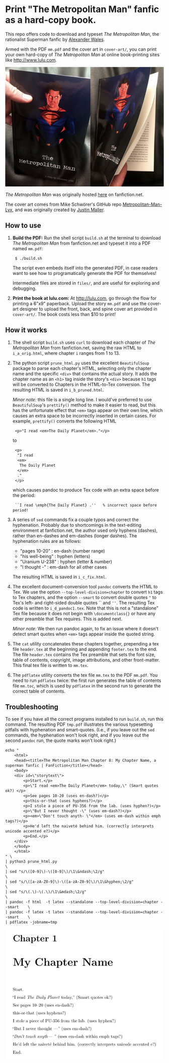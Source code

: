 # Print "The Metropolitan Man" fanfic as a hard-copy book.

This repo offers code to download and typeset _The Metropolitan Man_, 
the rationalist Superman fanfic by [Alexander Wales](https://alexanderwales.com/).

Armed with the PDF `mm.pdf` and the cover art in `cover-art/`, 
you can print your own hard-copy of _The Metropolitan Man_ 
at online book-printing sites like http://www.lulu.com. 

![](/images/mm.jpg)

_The Metropolitan Man_ was originally hosted 
[here](http://www.fanfiction.net/s/10360716/1/The-Metropolitan-Man) on fanfiction.net.

The cover art comes from Mike Schwörer's GitHub repo 
[Metropolitan-Man-Lyx](https://github.com/Mikescher/Metropolitan-Man-Lyx), 
and was originally created by [Justin Maller](http://justinmaller.com/wallpaper/356/).


## How to use

1. **Build the PDF:** Run the shell script `build.sh` at the terminal 
to download _The Metropolitan Man_ from fanfiction.net and 
typeset it into a PDF named `mm.pdf`:

        $ ./build.sh

    The script even embeds itself into the generated PDF, in case readers want to see how to programatically generate the PDF for themselves!

    Intermediate files are stored in `files/`, and are useful for exploring and debugging.

2. **Print the book at lulu.com:** At http://lulu.com, go through the 
flow for printing a 6"x9" paperback. Upload the story `mm.pdf` and 
use the cover-art designer to upload the front, back, and spine 
cover art provided in `cover-art/`. The book costs less than $10 to print!

## How it works

1. The shell script `build.sh` uses `curl` to download each chapter of _The Metropolitan Man_ from fanfiction.net, saving the raw HTML to `i_a_orig.html`, where chapter `i` ranges from 1 to 13. 

2. The python script `prune_html.py` uses the excellent `BeautifulSoup` package to parse each chapter's HTML, selecting only the chapter name and the specific `<div>` that contains the actual story. It adds the chapter name as an `<h1>` tag inside the story's `<div>` because `h1` tags will be converted to Chapters in the HTML-to-Tex conversion. The resulting HTML is saved in `i_b_pruned.html`. 

    _Minor note:_ this file is a single long line. I would've preferred to use `BeautifulSoup`'s `prettify()` method to make it easier to read, but this has the unfortunate effect that `<em>` tags appear on their own line, which causes an extra space to be incorrectly inserted in certain cases. For example, `prettify()` converts the following HTML

        <p>"I read <em>The Daily Planet</em>."</p>

    to

        <p>
         "I read
         <em>
          The Daily Planet
         </em>
         ."
        </p>

    which causes pandoc to produce Tex code with an extra space before the period:

        ``I read \emph{The Daily Planet} .''   % incorrect space before period!

3. A series of `sed` commands fix a couple typos and correct the hyphenation. Probably due to shortcomings in the text-editing environment at fanfiction.net, the author used only hyphens (dashes), rather than en-dashes and em-dashes (longer dashes). The hyphenation rules are as follows:

    - "pages 10-20" : en-dash (number range)
    - "his well-being" : hyphen (letters)
    - "Uranium U-238" : hyphen (letter & number)
    - "I thought -" : em-dash for all other cases

    The resulting HTML is saved in `i_c_fix.html`.

4. The excellent document-conversion tool `pandoc` converts the HTML to Tex. We use the option `--top-level-division=chapter` to convert `h1` tags to Tex chapters, and the option `--smart` to convert double quotes `"` to Tex's left- and right-sided double quotes \`\` and `''`. The resulting Tex code is written to `i_d_pandoc1.tex`. Note that this is not a "standalone" Tex file because it does not begin with `\documentclass{}` or have any other preamble that Tex requires. This is added next.

    _Minor note:_ We then run pandoc again, to fix an issue where it doesn't detect smart quotes when `<em>` tags appear inside the quoted string. 

5. The `cat` utility concatenates these chapters together, prepending a tex file `header.tex` at the beginning and appending `footer.tex` to the end. The file `header.tex` contains the Tex preamble that sets the font size, table of contents, copyright, image attributions, and other front-matter. This final tex file is written to `mm.tex`.

6. The `pdflatex` utility converts the tex file `mm.tex` to the PDF `mm.pdf`. You need to run `pdflatex` twice: the first run generates the table of contents file `mm.toc`, which is used by `pdflatex` in the second run to generate the correct table of contents.


## Troubleshooting

To see if you have all the correct programs installed to run `build.sh`, run this command. The resulting PDF `tmp.pdf` illustrates the various typesetting pitfalls with hyphenation and smart-quotes. (I.e., if you leave out the `sed` commands, the hyphenation won't look right, and if you leave out the second `pandoc` run, the quote marks won't look right.)

    echo "
        <html>
        <head><title>The Metropolitan Man Chapter 8: My Chapter Name, a superman fanfic | FanFiction</title></head>
        <body>
        <div id=\"storytext\">
            <p>Start.</p>
            <p>\"I read <em>The Daily Planet</em> today,\" (Smart quotes ok?) </p>
            <p>See pages 10-20 (uses en-dash?)</p>
            <p>this-or-that (uses hyphens?)</p> 
            <p>I stole a piece of PU-356 from the lab. (uses hyphen?)</p>    
            <p>\"But I never thought -\" (uses em-dash?)</p>
            <p><em>\"Don't touch anyth- \"</em> (uses em-dash within emph tags?)</p>
            <p>He'd left the naiveté behind him. (correctly interprets unicode accented e?)</p>
            <p>End.</p>
        </div>
        </body>
        </html>
    " \
    | python3 prune_html.py                                                         \
    | sed "s/\([0-9]\)-\([0-9]\)/\1\&ndash;\2/g"                                    \
    | sed "s/\([a-zA-Z0-9]\)-\([a-zA-Z0-9]\)/\1\&hyphen;\2/g"                       \
    | sed "s/\(.\)-\(.\)/\1\&mdash;\2/g"                                            \
    | pandoc -f html  -t latex --standalone --top-level-division=chapter --smart    \
    | pandoc -f latex -t latex --standalone --top-level-division=chapter --smart    \
    | pdflatex -jobname=tmp


![](/images/typesetting-pitfalls.png)

